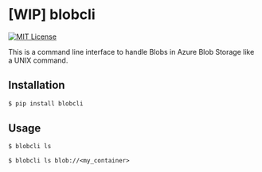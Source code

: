 # [WIP] blobcli

[![MIT License](http://img.shields.io/badge/license-MIT-blue.svg?style=flat)](LICENSE)

This is a command line interface to handle Blobs in Azure Blob Storage like a UNIX command.

## Installation

```sh
$ pip install blobcli
```

## Usage

```sh
$ blobcli ls
```

```
$ blobcli ls blob://<my_container>
```
